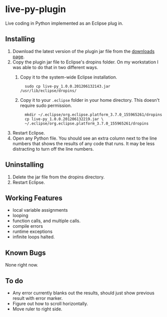 live-py-plugin
==============

Live coding in Python implemented as an Eclipse plug in.

Installing
----------

1. Download the latest version of the plugin jar file from the [downloads page][downloads].
2. Copy the plugin jar file to Eclipse's dropins folder. On my workstation I was able to do that in two different ways.
    1. Copy it to the system-wide Eclipse installation.
    
             sudo cp live-py_1.0.0.201206132143.jar /usr/lib/eclipse/dropins/
    2. Copy it to your `.eclipse` folder in your home directory. This doesn't require sudo permission.
       
             mkdir ~/.eclipse/org.eclipse.platform_3.7.0_155965261/dropins
             cp live-py_1.0.0.201206132219.jar \
             ~/.eclipse/org.eclipse.platform_3.7.0_155965261/dropins
3. Restart Eclipse.
4. Open any Python file. You should see an extra column next to the line numbers that shows the results of any code that runs.
   It may be less distracting to turn off the line numbers.

Uninstalling
------------

1. Delete the jar file from the dropins directory.
2. Restart Eclipse.

Working Features
----------------
- local variable assignments
- looping
- function calls, and multiple calls.
- compile errors
- runtime exceptions
- infinite loops halted.

Known Bugs
----------
None right now.

To do
-----
- Any error currently blanks out the results, should just show previous result
with error marker.
- Figure out how to scroll horizontally.
- Move ruler to right side.

[downloads]: https://github.com/donkirkby/live-py-plugin/downloads